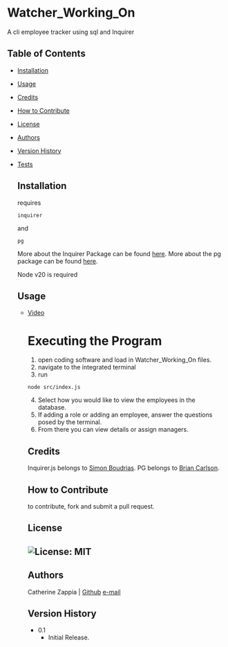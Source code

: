 # Watcher_Working_On
A cli employee tracker using sql and Inquirer

## Table of Contents

- [Installation](#installation)
- [Usage](#usage)
- [Credits](#credits)
- [How to Contribute](#how-to-contribute)
- [License](#license)
- [Authors](#authors)
- [Version History](#version-history)
- [Tests](#tests)

  ## Installation
  requires
  ```
  inquirer
  ```
  and
  ```
  pg
  ```
  More about the Inquirer Package can be found [here](https://www.npmjs.com/package/inquirer).
  More about the pg package can be found [here](https://www.npmjs.com/package/pg).
  
  Node v20 is required

  ## Usage
  - [Video](src/assets/Walkthrough.mp4)
     
    # Executing the Program
    1. open coding software and load in Watcher_Working_On files.
    2. navigate to the integrated terminal
    3. run
    ```
    node src/index.js
    ```
    4. Select how you would like to view the employees in the database.
    5. If adding a role or adding an employee, answer the questions posed by the terminal.
    6. From there you can view details or assign managers.
   
    ## Credits
       Inquirer.js belongs to [Simon Boudrias](https://www.github.com/SBoudrias).
       PG belongs to [Brian Carlson](https://github.com/brianc/node-postgres).
 
    ## How to Contribute
    to contribute, fork and submit a pull request.

    ## License
    ![License: MIT](https://img.shields.io/badge/License-MIT-yellow.svg)
    ---
    ## Authors
    Catherine Zappia | [Github](https://www.github.com/catzappia)          [e-mail](catherinemzappia@gmail.com)

    ## Version History
    - 0.1
        - Initial Release.
